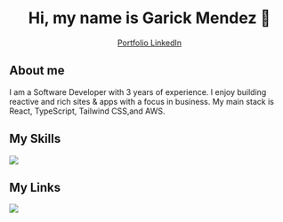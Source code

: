 <div align="center">
  <h1>Hi, my name is Garick Mendez 👋</h1>
  <a href="https://garickm.com">
    Portfolio
  </a>
   <a href="https://linkedin.com/in/garick-mendez/">
    LinkedIn
  </a>
</div>

<div align="left">
  <h2>About me</h2>
  <p>I am a Software Developer with 3 years of experience. I enjoy building reactive and rich sites & apps with a focus in business. My main stack is React, TypeScript, Tailwind CSS,and AWS.</p>
</div>

<div align="left">
  <h2>My Skills</h2>
  <img src="https://skillicons.dev/icons?i=react,ts,tailwind,python,aws&perline=5" />
</div>

<div align="left">
  <h2>My Links</h2>
  <a href="https://linkedin.com/in/garick-mendez/">
    <img src="https://skillicons.dev/icons?i=linkedin" />
  </a>
</div>

